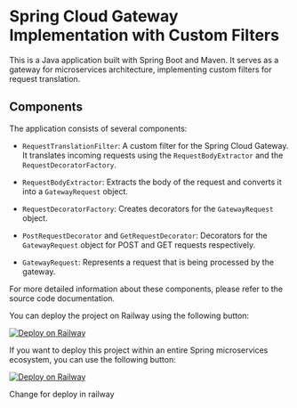 # Spring Cloud Gateway Implementation with Custom Filters

This is a Java application built with Spring Boot and Maven. It serves as a gateway for microservices architecture, implementing custom filters for request translation.

## Components

The application consists of several components:

- `RequestTranslationFilter`: A custom filter for the Spring Cloud Gateway. It translates incoming requests using the `RequestBodyExtractor` and the `RequestDecoratorFactory`.

- `RequestBodyExtractor`: Extracts the body of the request and converts it into a `GatewayRequest` object.

- `RequestDecoratorFactory`: Creates decorators for the `GatewayRequest` object.

- `PostRequestDecorator` and `GetRequestDecorator`: Decorators for the `GatewayRequest` object for POST and GET requests respectively.

- `GatewayRequest`: Represents a request that is being processed by the gateway.

For more detailed information about these components, please refer to the source code documentation.

You can deploy the project on Railway using the following button:

[![Deploy on Railway](https://railway.app/button.svg)](https://railway.app/template/CWxqH0?referralCode=jesus-unir)


If you want to deploy this project within an entire Spring microservices ecosystem, you can use the following button:

[![Deploy on Railway](https://railway.app/button.svg)](https://railway.app/template/f6CKpT?referralCode=jesus-unir)

Change for deploy in railway 